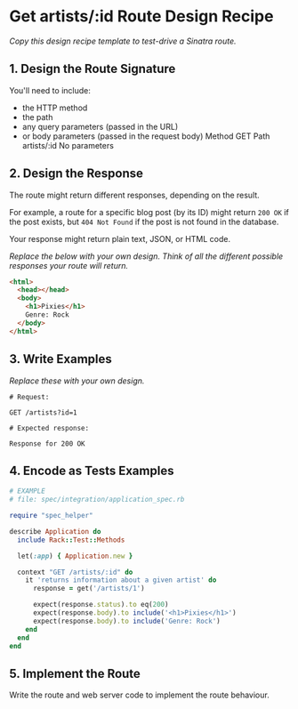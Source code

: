 # Get artists/:id Route Design Recipe

_Copy this design recipe template to test-drive a Sinatra route._

## 1. Design the Route Signature

You'll need to include:
  * the HTTP method
  * the path
  * any query parameters (passed in the URL)
  * or body parameters (passed in the request body)
  Method GET
  Path artists/:id
  No parameters

## 2. Design the Response

The route might return different responses, depending on the result.

For example, a route for a specific blog post (by its ID) might return `200 OK` if the post exists, but `404 Not Found` if the post is not found in the database.

Your response might return plain text, JSON, or HTML code. 

_Replace the below with your own design. Think of all the different possible responses your route will return._

```html
<html>
  <head></head>
  <body>
    <h1>Pixies</h1>
    Genre: Rock
  </body>
</html>
```

## 3. Write Examples

_Replace these with your own design._

```
# Request:

GET /artists?id=1

# Expected response:

Response for 200 OK
```


## 4. Encode as Tests Examples

```ruby
# EXAMPLE
# file: spec/integration/application_spec.rb

require "spec_helper"

describe Application do
  include Rack::Test::Methods

  let(:app) { Application.new }

  context "GET /artists/:id" do
    it 'returns information about a given artist' do
      response = get('/artists/1')

      expect(response.status).to eq(200)
      expect(response.body).to include('<h1>Pixies</h1>')
      expect(response.body).to include('Genre: Rock')
    end
  end
end
```

## 5. Implement the Route

Write the route and web server code to implement the route behaviour.